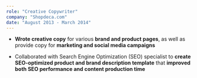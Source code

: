 ```yaml
---
role: "Creative Copywriter"
company: "Shopdeca.com"
date: "August 2013 - March 2014"
---
```

- **Wrote creative copy** for various **brand and product pages**, as well as provide copy for **marketing and social media campaigns**

- Collaborated with Search Engine Optimization (SEO) specialist to **create SEO-optimized product and brand description template** that **improved both SEO performance and content production time**
